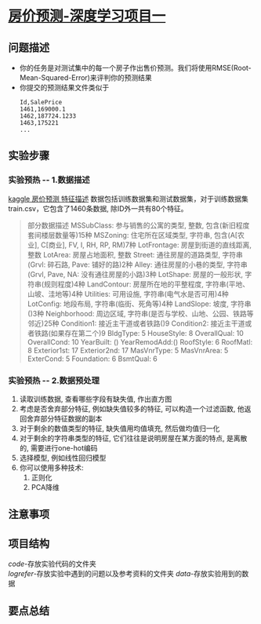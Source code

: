 # [房价预测-深度学习项目一](https://www.kaggle.com/competitions/house-prices-advanced-regression-techniques/overview)
## 问题描述
* 你的任务是对测试集中的每一个房子作出售价预测。我们将使用RMSE(Root-Mean-Squared-Error)来评判你的预测结果
* 你提交的预测结果文件类似于
  ```git
  Id,SalePrice
  1461,169000.1
  1462,187724.1233
  1463,175221
  ...
  ```
## 实验步骤
### 实验预热 -- 1.数据描述
[kaggle 房价预测 特征描述](https://blog.csdn.net/heheda_22/article/details/108937695)
数据包括训练数据集和测试数据集，对于训练数据集train.csv，它包含了1460条数据, 除ID外一共有80个特征。
> 部分数据描述
    MSSubClass: 参与销售的公寓的类型, 整数, 包含(新旧程度套间楼层数量等)15种
    MSZoning: 住宅所在区域类型, 字符串, 包含(A[农业], C[商业], FV, I, RH, RP, RM)7种
    LotFrontage: 房屋到街道的直线距离, 整数
    LotArea: 房屋占地面积, 整数
    Street: 通往房屋的道路类型, 字符串(Grvl: 碎石路, Pave: 铺好的路)2种
    Alley: 通往房屋的小巷的类型, 字符串(Grvl, Pave, NA: 没有通往房屋的小路)3种
    LotShape: 房屋的一般形状, 字符串(规则程度)4种
    LandContour: 房屋所在地的平整程度, 字符串(平地、山坡、洼地等)4种
    Utilities: 可用设施, 字符串(电气水是否可用)4种
    LotConfig: 地段布局, 字符串(临街、死角等)4种
    LandSlope: 坡度, 字符串()3种
    Neighborhood: 周边区域, 字符串(是否与学校、山地、公园、铁路等邻近)25种
    Condition1: 接近主干道或者铁路()9
    Condition2: 接近主干道或者铁路(如果存在第二个)9
    BldgType: 5     HouseStyle: 8       OverallQual: 10     OverallCond: 10     YearBuilt: ()
    YearRemodAdd:() RoofStyle: 6        RoofMatl: 8         Exterior1st: 17     Exterior2nd: 17
    MasVnrType: 5   MasVnrArea: 5       ExterCond: 5        Foundation: 6       BsmtQual: 6

### 实验预热 -- 2.数据预处理
1. 读取训练数据, 查看哪些字段有缺失值, 作出直方图
2. 考虑是否舍弃部分特征, 例如缺失值较多的特征, 可以构造一个过滤函数, 他返回舍弃部分特征数据的副本
3. 对于剩余的数值类型的特征, 缺失值用均值填充, 然后做均值归一化
4. 对于剩余的字符串类型的特征, 它们往往是说明房屋在某方面的特点, 是离散的, 需要进行one-hot编码
5. 选择模型, 例如线性回归模型
6. 你可以使用多种技术:
    1. 正则化
    2. PCA降维
    
## 注意事项


## 项目结构
$code$-存放实验代码的文件夹  
$logrefer$-存放实验中遇到的问题以及参考资料的文件夹
$data$-存放实验用到的数据

## 要点总结